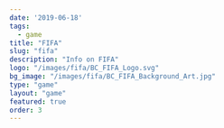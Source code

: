 ```yaml
---
date: '2019-06-18'
tags:
  - game
title: "FIFA"
slug: "fifa"
description: "Info on FIFA"
logo: "/images/fifa/BC_FIFA_Logo.svg"
bg_image: "/images/fifa/BC_FIFA_Background_Art.jpg"
type: "game"
layout: "game"
featured: true
order: 3
---
```

